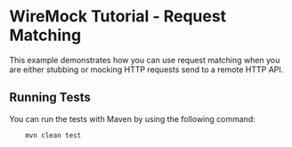 # WireMock Tutorial - Request Matching

This example demonstrates how you can use request matching when you are either 
stubbing or mocking HTTP requests send to a remote HTTP API. 

## Running Tests

You can run the tests with Maven by using the following command:

        mvn clean test
        